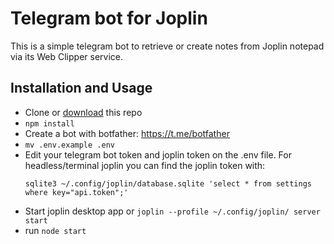 # Telegram bot for Joplin

This is a simple telegram bot to retrieve or create notes from Joplin notepad via its Web Clipper service.

## Installation and Usage

- Clone or [download](https://github.com/matheusfillipe/telegram-bot-for-joplin/archive/refs/heads/master.zip) this repo
- `npm install`
- Create a bot with botfather: https://t.me/botfather
- `mv .env.example .env` 
- Edit your telegram bot token and joplin token on the .env file. For
    headless/terminal joplin you can find the joplin token with:
    ```
    sqlite3 ~/.config/joplin/database.sqlite 'select * from settings where key="api.token";'
    ```
- Start joplin desktop app or `joplin --profile ~/.config/joplin/ server start`
- run `node start`
